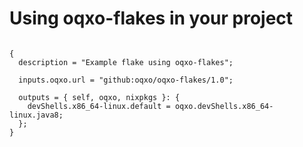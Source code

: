 # Using oqxo-flakes in your project


```

{
  description = "Example flake using oqxo-flakes";

  inputs.oqxo.url = "github:oqxo/oqxo-flakes/1.0"; 

  outputs = { self, oqxo, nixpkgs }: {
    devShells.x86_64-linux.default = oqxo.devShells.x86_64-linux.java8;
  };
}
```
